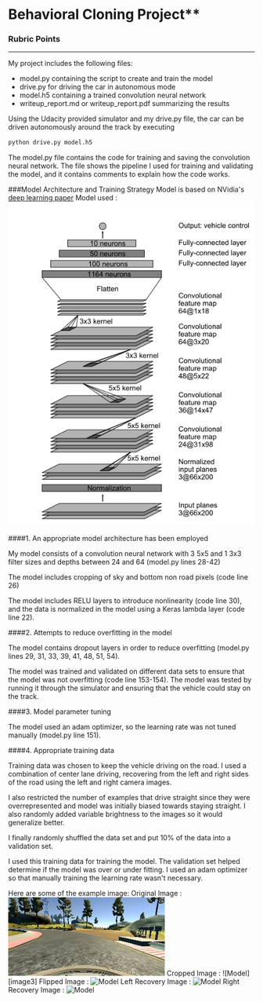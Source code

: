 # Behavioral Cloning Project**


[//]: # (Image References)

[image1]: ./examples/Nvidia_neural_net.png "Model Visualization"
[image2]: ./examples/original_image.jpg "Original Image"
[image2]: ./examples/cropped_img.jpg "Cropped Image"
[image4]: ./examples/flipped_img.png "Flipped Image"
[image5]: ./examples/left_image.png "Left Recovery Image"
[image6]: ./examples/right_image.png "Right Recovery Image"

### Rubric Points
---


My project includes the following files:
* model.py containing the script to create and train the model
* drive.py for driving the car in autonomous mode
* model.h5 containing a trained convolution neural network 
* writeup_report.md or writeup_report.pdf summarizing the results

Using the Udacity provided simulator and my drive.py file, the car can be driven autonomously around the track by executing 
```sh
python drive.py model.h5
```


The model.py file contains the code for training and saving the convolution neural network. The file shows the pipeline I used for training and validating the model, and it contains comments to explain how the code works.

###Model Architecture and Training Strategy
Model is based on NVidia's [deep learning paper](http://images.nvidia.com/content/tegra/automotive/images/2016/solutions/pdf/end-to-end-dl-using-px.pdf)
Model used : ![Model][image1]

####1. An appropriate model architecture has been employed

My model consists of a convolution neural network with 3 5x5 and 1 3x3 filter sizes and depths between 24 and 64 (model.py lines 28-42)

The model includes cropping of sky and bottom non road pixels (code line 26)

The model includes RELU layers to introduce nonlinearity (code line 30), and the data is normalized in the model using a Keras lambda layer (code line 22). 

####2. Attempts to reduce overfitting in the model

The model contains dropout layers in order to reduce overfitting (model.py lines 29, 31, 33, 39, 41, 48, 51, 54). 

The model was trained and validated on different data sets to ensure that the model was not overfitting (code line 153-154). The model was tested by running it through the simulator and ensuring that the vehicle could stay on the track.

####3. Model parameter tuning

The model used an adam optimizer, so the learning rate was not tuned manually (model.py line 151).

####4. Appropriate training data

Training data was chosen to keep the vehicle driving on the road. I used a combination of center lane driving, recovering from the left and right sides of the road using the left and right camera images.

I also restricted the number of examples that drive straight since they were overrepresented and model was initially biased towards staying straight. I also randomly added variable brightness to the images so it would generalize better.

I finally randomly shuffled the data set and put 10% of the data into a validation set. 

I used this training data for training the model. The validation set helped determine if the model was over or under fitting. I used an adam optimizer so that manually training the learning rate wasn't necessary.

Here are some of the example image:
Original Image : ![Model][image2]
Cropped Image : ![Model][image3]
Flipped Image : ![Model][image4]
Left Recovery Image : ![Model][image5]
Right Recovery Image : ![Model][image6]


